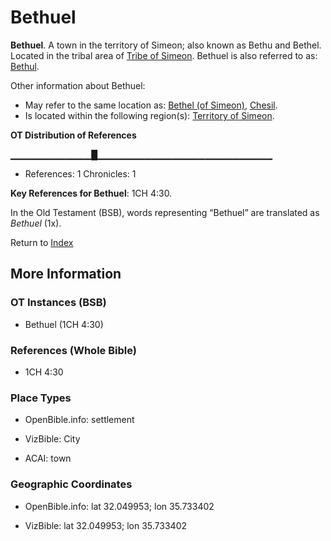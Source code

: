 # Bethuel
**Bethuel**. 
A town in the territory of Simeon; also known as Bethu and Bethel. 
Located in the tribal area of [Tribe of Simeon](../../../groups/md/acai/Simeon.md). 
Bethuel is also referred to as: 
[Bethul](Bethul.md). 




Other information about Bethuel:


* May refer to the same location as: 
[Bethel (of Simeon)](Bethel.2.md), [Chesil](Chesil.md). 
* Is located within the following region(s): 
[Territory of Simeon](TerritoryOfSimeon.md). 


**OT Distribution of References**

▁▁▁▁▁▁▁▁▁▁▁▁█▁▁▁▁▁▁▁▁▁▁▁▁▁▁▁▁▁▁▁▁▁▁▁▁▁▁
* References: 1 Chronicles: 1



**Key References for Bethuel**: 
1CH 4:30. 


In the Old Testament (BSB), words representing “Bethuel” are translated as 
*Bethuel* (1x). 




Return to [Index](00-Index.md)

## More Information

### OT Instances (BSB)

* Bethuel (1CH 4:30)



### References (Whole Bible)

* 1CH 4:30


### Place Types

* OpenBible.info: settlement

* VizBible: City

* ACAI: town



### Geographic Coordinates

* OpenBible.info: lat 32.049953; lon 35.733402

* VizBible: lat 32.049953; lon 35.733402




